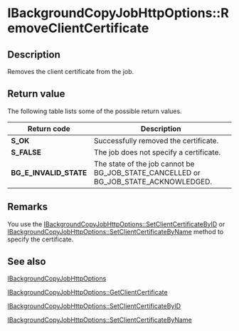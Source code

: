 # IBackgroundCopyJobHttpOptions::RemoveClientCertificate

## Description

Removes the client certificate from the job.

## Return value

The following table lists some of the possible return values.

| Return code | Description |
| --- | --- |
| ****S_OK**** | Successfully removed the certificate. |
| ****S_FALSE**** | The job does not specify a certificate. |
| **BG_E_INVALID_STATE** | The state of the job cannot be BG_JOB_STATE_CANCELLED or BG_JOB_STATE_ACKNOWLEDGED. |

## Remarks

You use the [IBackgroundCopyJobHttpOptions::SetClientCertificateByID](https://learn.microsoft.com/windows/desktop/api/bits2_5/nf-bits2_5-ibackgroundcopyjobhttpoptions-setclientcertificatebyid) or [IBackgroundCopyJobHttpOptions::SetClientCertificateByName](https://learn.microsoft.com/windows/desktop/api/bits2_5/nf-bits2_5-ibackgroundcopyjobhttpoptions-setclientcertificatebyname) method to specify the certificate.

## See also

[IBackgroundCopyJobHttpOptions](https://learn.microsoft.com/windows/desktop/api/bits2_5/nn-bits2_5-ibackgroundcopyjobhttpoptions)

[IBackgroundCopyJobHttpOptions::GetClientCertificate](https://learn.microsoft.com/windows/desktop/api/bits2_5/nf-bits2_5-ibackgroundcopyjobhttpoptions-getclientcertificate)

[IBackgroundCopyJobHttpOptions::SetClientCertificateByID](https://learn.microsoft.com/windows/desktop/api/bits2_5/nf-bits2_5-ibackgroundcopyjobhttpoptions-setclientcertificatebyid)

[IBackgroundCopyJobHttpOptions::SetClientCertificateByName](https://learn.microsoft.com/windows/desktop/api/bits2_5/nf-bits2_5-ibackgroundcopyjobhttpoptions-setclientcertificatebyname)
